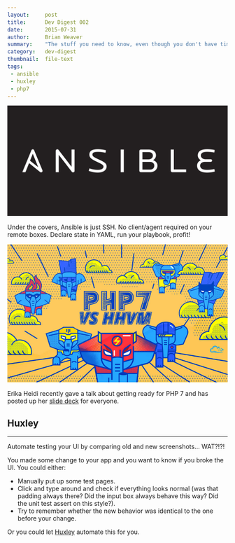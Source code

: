 ```yaml
---
layout:     post
title:      Dev Digest 002
date:       2015-07-31
author:     Brian Weaver
summary:    "The stuff you need to know, even though you don't have time. This week: Ansible, Huxley, and PHP7."
category:   dev-digest
thumbnail:  file-text
tags:
 - ansible
 - huxley
 - php7
---
```


[![Ansible][ansible]](https://ansible.com)

Under the covers, Ansible is just SSH. No client/agent required on your remote boxes. Declare state in YAML, run your playbook, profit!

[![alt text][php7]](http://slides.erikaheidi.com/php7/)

Erika Heidi recently gave a talk about getting ready for PHP 7 and has posted up her [slide deck](http://slides.erikaheidi.com/php7/) for everyone.

## Huxley
----

<p class="lead">Automate testing your UI by comparing old and new screenshots... WAT?!?!</p>

You made some change to your app and you want to know if you broke the UI. You could either:

- Manually put up some test pages.
- Click and type around and check if everything looks normal (was that padding always there? Did the input box always behave this way? Did the unit test assert on this style?).
- Try to remember whether the new behavior was identical to the one before your change.

Or you could let [Huxley](https://github.com/chenglou/node-huxley) automate this for you.

[ansible]: /images/blog/ansible.gif "Ansible"
[php7]: /images/blog/php7.jpg "PHP7"
